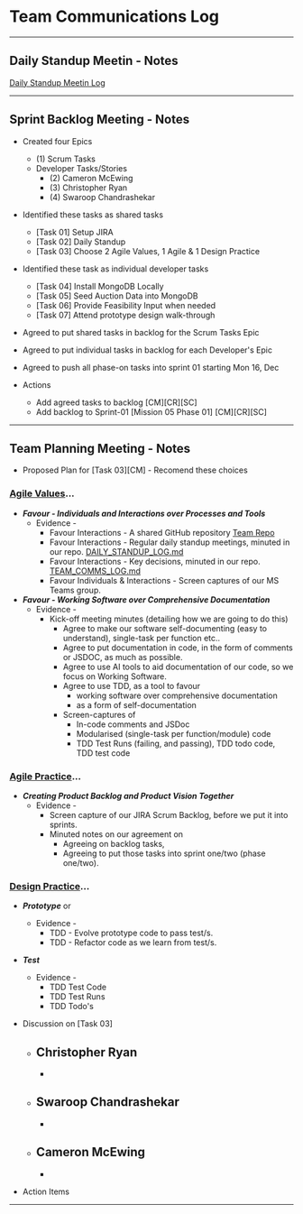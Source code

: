 # Team Communications Log

---

## Daily Standup Meetin - Notes

[Daily Standup Meetin Log](DAILY_STANDUP_LOG.md)

---

## Sprint Backlog Meeting - Notes

- Created four Epics
    - (1) Scrum Tasks
    - Developer Tasks/Stories
        - (2) Cameron McEwing
        - (3) Christopher Ryan
        - (4) Swaroop Chandrashekar

- Identified these tasks as shared tasks
  - [Task 01] Setup JIRA
  - [Task 02] Daily Standup
  - [Task 03] Choose 2 Agile Values, 1 Agile & 1 Design Practice

- Identified these task as individual developer tasks
  - [Task 04] Install MongoDB Locally
  - [Task 05] Seed Auction Data into MongoDB
  - [Task 06] Provide Feasibility Input when needed 
  - [Task 07] Attend prototype design walk-through

- Agreed to put shared tasks in backlog for the Scrum Tasks Epic
- Agreed to put individual tasks in backlog for each Developer's Epic

- Agreed to push all phase-on tasks into sprint 01 starting Mon 16, Dec

- Actions 
  - Add agreed tasks to backlog [CM][CR][SC]
  - Add backlog to Sprint-01 [Mission 05 Phase 01] [CM][CR][SC]

---

## Team Planning Meeting - Notes

- Proposed Plan for [Task 03][CM] - Recomend these choices

### [Agile Values](https://resources.scrumalliance.org/Article/key-values-principles-agile-manifesto)...
- ***Favour - Individuals and Interactions over Processes and Tools***
  - Evidence -
    - Favour Interactions - A shared GitHub repository [Team Repo](https://github.com/Astrotope/mr-level-05-fsd-mission-05-phase-01-group-01)
    - Favour Interactions - Regular daily standup meetings, minuted in our repo. [DAILY_STANDUP_LOG.md](https://github.com/Astrotope/mr-level-05-fsd-mission-05-phase-01-group-01/blob/main/scrum/DAILY_STANDUP_LOG.md)
    - Favour Interactions - Key decisions, minuted in our repo. [TEAM_COMMS_LOG.md](https://github.com/Astrotope/mr-level-05-fsd-mission-05-phase-01-group-01/blob/main/scrum/TEAM_COMMS_LOG.md)
    - Favour Individuals & Interactions - Screen captures of our MS Teams group.
- ***Favour - Working Software over Comprehensive Documentation***
  - Evidence - 
    - Kick-off meeting minutes (detailing how we are going to do this)
      - Agree to make our software self-documenting (easy to understand), single-task per function etc..
      - Agree to put documentation in code, in the form of comments or JSDOC, as much as possible.
      - Agree to use AI tools to aid documentation of our code, so we focus on Working Software.
      - Agree to use TDD, as a tool to favour 
        - working software over comprehensive documentation
        - as a form of self-documentation
      - Screen-captures of 
        - In-code comments and JSDoc
        - Modularised (single-task per function/module) code
        - TDD Test Runs (failing, and passing), TDD todo code, TDD test code

### [Agile Practice](https://www.ntaskmanager.com/blog/agile-best-practices/)...
- ***Creating Product Backlog and Product Vision Together***
  - Evidence - 
    - Screen capture of our JIRA Scrum Backlog, before we put it into sprints.
    - Minuted notes on our agreement on 
      - Agreeing on backlog tasks, 
      - Agreeing to put those tasks into sprint one/two (phase one/two).

### [Design Practice](https://www.innovationtraining.org/steps-to-design-thinking/)...
- ***Prototype*** or
  - Evidence - 
    - TDD - Evolve prototype code to pass test/s.
    - TDD - Refactor code as we learn from test/s.
- ***Test***
  - Evidence - 
    - TDD Test Code
    - TDD Test Runs
    - TDD Todo's

- Discussion on [Task 03]

  - Christopher Ryan
    - 
    - 

  - Swaroop Chandrashekar
    - 
    - 
  - Cameron McEwing
    - 
    - 

- Action Items


---
